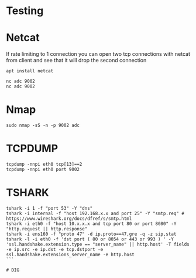 # Testing 

# Netcat

If rate limiting to 1 connection you can open two tcp connections with netcat from client and see that it will drop the second connection
```
apt install netcat

nc adc 9002
nc adc 9002
```

# Nmap
```
sudo nmap -sS -n -p 9002 adc
```

# TCPDUMP
```
tcpdump -nnpi eth0 tcp[13]==2
tcpdump -nnpi eth0 port 9002
```

# TSHARK
````
tshark -i 1 -f "port 53" -Y "dns"
tshark -i internal -f "host 192.168.x.x and port 25" -Y "smtp.req" # https://www.wireshark.org/docs/dfref/s/smtp.html
tshark -i eth0 -f "host 10.x.x.x and tcp port 80 or port 8080" -Y "http.request || http.response"
tshark -i ens160 -f "proto 47" -d ip.proto==47,gre -q -z sip,stat
tshark -l -i eth0 -f 'dst port ( 80 or 8054 or 443 or 993 ) ' -Y 'ssl.handshake.extension.type == "server_name" || http.host' -T fields -e ip.src -e ip.dst -e tcp.dstport -e ssl.handshake.extensions_server_name -e http.host
```

# DIG

